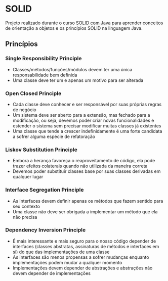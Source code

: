 # SOLID

Projeto realizado durante o curso [SOLID com Java](https://cursos.alura.com.br/course/solid-orientacao-objetos-java) para aprender conceitos de orientação a objetos e os princípios SOLID na linguagem Java.

## Princípios

### Single Responsibility Principle

- Classes/métodos/funções/módulos devem ter uma única responsabilidade bem definida
- Uma classe deve ter um e apenas um motivo para ser alterada

### Open Closed Principle

- Cada classe deve conhecer e ser responsável por suas próprias regras de negócio
- Um sistema deve ser aberto para a extensão, mas fechado para a modificação, ou seja, devemos poder criar novas funcionalidades e estender o sistema sem precisar modificar muitas classes já existentes
- Uma classe que tende a crescer indefinidamente é uma forte candidata a sofrer alguma espécie de refatoração

### Liskov Substitution Principle

- Embora a herança favoreça o reaproveitamento de código, ela pode trazer efeitos colaterais quando não utilizada da maneira correta
- Devemos poder substituir classes base por suas classes derivadas em qualquer lugar

### Interface Segregation Principle

- As interfaces devem definir apenas os métodos que fazem sentido para seu contexto
- Uma classe não deve ser obrigada a implementar um método que ela não precisa

### Dependency Inversion Principle

- É mais interessante e mais seguro para o nosso código depender de interfaces (classes abstratas, assinaturas de métodos e interfaces em si) do que das implementações de uma classe
- As interfaces são menos propensas a sofrer mudanças enquanto implementações podem mudar a qualquer momento
- Implementações devem depender de abstrações e abstrações não devem depender de implementações
